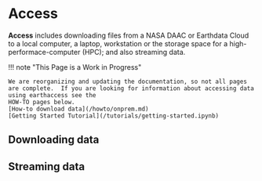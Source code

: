 # Access

**Access** includes downloading files from a NASA DAAC or Earthdata Cloud to a local computer, a laptop, workstation or the storage space for a high-performace-computer (HPC); and also streaming data.

!!! note "This Page is a Work in Progress"

    We are reorganizing and updating the documentation, so not all pages are complete.  If you are looking for information about accessing data using earthaccess see the
    HOW-TO pages below.
    [How-to download data](/howto/onprem.md)
    [Getting Started Tutorial](/tutorials/getting-started.ipynb)

## Downloading data


## Streaming data
